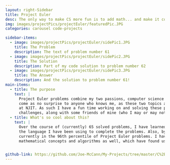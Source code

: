 ```yaml
---
layout: right-Sidebar
title: Project Euler
desc: The only way to make CS more fun is to add math... and make it competitive
img: images/projectPics/projectEuler/featuredPic.JPG
categories: carousel code-projects

sidebar-items:
  - image: images/projectPics/projectEuler/sidePic1.JPG
    title: The Problem
    description: The text of problem number 61
  - image: images/projectPics/projectEuler/sidePic2.JPG
    title: The Solution
    description: Part of my code solution to problem number 62
  - image: images/projectPics/projectEuler/sidePic3.JPG
    title: The Answer
    description: And the solution to problem number 61!
main-items:
  - title: The purpose
    text: |
      Project Euler problems combine my two passions, computer science and mathematics. This should
      come as no surprise to anyone who knows me, as these two topics are both of my intended majors
      at NJIT. As such I have a fun time working on and solving these problems, as my very own personal
      challenges, along with some friends of mine (who I may or may not compete with ☺)
  - title: What's so cool about this?
    text: |
      Over the course of (currently) 65 solved problems, I have learned many new techniques in Python;
      the language I have been using to complete the problems. Also, by completing 65 problems, I am
      currently in the 96th percentile of Project Euler problems. I have also learned about several
      mathematical concepts and algorithms as well, which have found use in other projects.


github-link: https://github.com/Joe-McCann/My-Projects/tree/master/C%2B%2B/C%20%2B%2B%20Big%20Integer%20Class
---
```

